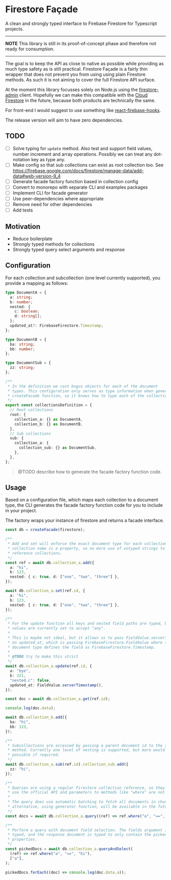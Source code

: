 # Firestore Façade

A clean and strongly typed interface to Firebase Firestore for Typescript
projects.

---

**NOTE** This library is still in its proof-of-concept phase and therefore not
ready for consumption.

---

The goal is to keep the API as close to native as possible while providing as
much type safety as is still practical. Firestore Façade is a fairly thin
wrapper that does not prevent you from using using plain Firestore methods. As
such it is not aiming to cover the full Firestore API surface.

At the moment this library focusses solely on Node.js using the
[firestore-admin](https://github.com/firebase/firebase-admin-node) client.
Hopefully we can make this compatible with the [Cloud
Firestore](https://github.com/googleapis/nodejs-firestore) in the future,
because both products are technically the same.

For front-end I would suggest to use something like
[react-firebase-hooks](https://github.com/csfrequency/react-firebase-hooks).

The release version will aim to have zero dependencies.

## TODO

- [ ] Solve typing for `update` method. Also test and support field values,
      number increment and array operations. Possibly we can treat any
      dot-notation key as type any.
- [ ] Make config so that sub collections can exist as root collection too. See
      https://firebase.google.com/docs/firestore/manage-data/add-data#web-version-9_4
- [ ] Generate facade factory function based in collection config
- [ ] Convert to monorepo with separate CLI and examples packages
- [ ] Implement CLI for facade generator
- [ ] Use peer-dependencies where appropriate
- [ ] Remove need for other dependencies
- [ ] Add tests

## Motivation

- Reduce boilerplate
- Strongly typed methods for collections
- Strongly typed query select arguments and response

## Configuration

For each collection and subcollection (one level currently supported), you
provide a mapping as follows:

```ts
type DocumentA = {
  a: string;
  b: number;
  nested: {
    c: boolean;
    d: string[];
  };
  updated_at?: FirebaseFirestore.Timestamp;
};

type DocumentB = {
  ba: string;
  bb: number;
};

type DocumentSub = {
  zz: string;
};

/**
 * In the definition we cast bogus objects for each of the document
 * types. This configuration only serves as type information when generating the
 * createFacade function, so it knows how to type each of the collection methods.
 */
export const collectionsDefinition = {
  // Root collections
  root: {
    collection_a: {} as DocumentA,
    collection_b: {} as DocumentB,
  },
  // Sub collections
  sub: {
    collection_a: {
      collection_sub: {} as DocumentSub,
    },
  },
};
```

> @TODO describe how to generate the facade factory function code.

## Usage

Based on a configuration file, which maps each collection to a document type,
the CLI generates the facade factory function code for you to include in your
project.

The factory wraps your instance of firestore and returns a facade interface.

```ts
const db = createFacade(firestore);

/**
 * Add and set will enforce the exact document type for each collection. Each
 * collection name is a property, so no more use of untyped strings to
 * reference collections.
 */
const ref = await db.collection_a.add({
  a: "hi",
  b: 123,
  nested: { c: true, d: ["one", "two", "three"] },
});

await db.collection_a.set(ref.id, {
  a: "hi",
  b: 123,
  nested: { c: true, d: ["one", "two", "three"] },
});

/**
 * For the update function all keys and nested field paths are typed, but the
 * values are currently set to accept "any".
 *
 * This is maybe not ideal, but it allows us to pass FieldValue.serverTimestamp()
 * on updated_at, which is passing FirebaseFirestore.FieldValue where the
 * document type defines the field as FirebaseFirestore.Timestamp.
 *
 * @TODO try to make this strict
 */
await db.collection_a.update(ref.id, {
  a: "bye",
  b: 321,
  "nested.c": false,
  updated_at: FieldValue.serverTimestamp(),
});

const doc = await db.collection_a.get(ref.id);

console.log(doc.data);

await db.collection_b.add({
  ba: "hi",
  bb: 123,
});

/**
 * Subcollections are accessed by passing a parent document id to the sub
 * method. Currently one level of nesting is supported, but more would be
 * possible if required.
 */
await db.collection_a.sub(ref.id).collection_sub.add({
  zz: "hi",
});

/**
 * Queries are using a regular Firestore collection reference, so they largely
 * use the official API and parameters to methods like "where" are not typed.
 *
 * The query does use automatic batching to fetch all documents in chunks. An
 * alternative, using generator function, will be available in the future.
 */
const docs = await db.collection_a.query((ref) => ref.where("a", "==", "hi"));

/**
 * Perform a query with document field selection. The fields argument is
 * typed, and the response document is typed to only contain the picked
 * properties.
 */
const pickedDocs = await db.collection_a.queryAndSelect(
  (ref) => ref.where("a", "==", "hi"),
  ["a"],
);

pickedDocs.forEach((doc) => console.log(doc.data.a));
```
